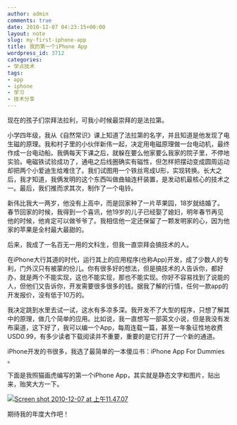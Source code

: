 ```yaml
---
author: admin
comments: true
date: 2010-12-07 04:23:15+00:00
layout: note
slug: my-first-iphone-app
title: 我的第一个iPhone App
wordpress_id: 3712
categories:
- 学点技术
tags:
- app
- iphone
- 学习
- 技术分享
---
```


现在的孩子们崇拜法拉利，可我小时候最崇拜的是法拉第。

小学四年级，我从《自然常识》课上知道了法拉第的名字，并且知道是他发现了电生磁的原理。我和村子里的小伙伴新伟一起，决定用电磁原理做一台电动机，最终作成一台电动船。我俩每天下课之后，就躲在要么他家要么我家的院子里，不停地实验。电磁铁试验成功了，通电之后线圈确实有磁性，但怎样把摆动变成圆周运动却把两个小爱迪生给难住了。我们试图用一个铁丝弯成U形，实现转换。长大之后，我才知道，我俩发明的这个东西叫做曲轴连杆装置，是发动机最核心的技术之一。最后，我们推而求其次，制作了一个电铃。

新伟比我大一两岁，他没有上高中，而是回家种了一片苹果园，18岁就结婚了。春节回家的时候，我得到一个喜讯，他19岁的儿子已经娶了媳妇，明年春节再见他的时候，他肯定可以做爷爷了。我相信他一定还保留了一颗发明家的心，因为他家的苹果是全村最大最甜的。

后来，我成了一名百无一用的文科生，但我一直崇拜会搞技术的人。

在iPhone大行其道的时代，运行其上的应用程序(也称App)开发，成了少数人的专利，门外汉只有被蒙的份儿。你有很多好的想法，但是搞技术的人告诉你，都好办，就是两个不能实现，这也不能实现，那也不能实现。你好不容易找到了说能的人，但他们又告诉你，开发需要很多很多的钱。据我了解的行情，任何一款app的开发报价，没有低于10万的。

我决定跳到水里去试一试，这水有多凉多深。我开发不了大型的程序，只想了解其中的原理，做几个简单的应用。比如说，我一直想写一部英文小说，但是我没有发布渠道，这下好了，我可以编一个App，每周连载一篇，甚至一年象征性地收费USD0.99，有多少读者下载阅读并不重要，重要的是它打开了一个新的通道。

iPhone开发的书很多，我选了最简单的一本傻瓜书：iPhone App For Dummies 。

下面是我照猫画虎编写的第一个iPhone App，其实就是静态文字和图片，贴出来，贻笑大方一下。

[![Screen shot 2010-12-07 at 上午11.47.07](http://farm6.static.flickr.com/5008/5240282304_04d70abc02.jpg)](http://www.flickr.com/photos/42121485@N00/5240282304)

期待我的年度大作吧！


